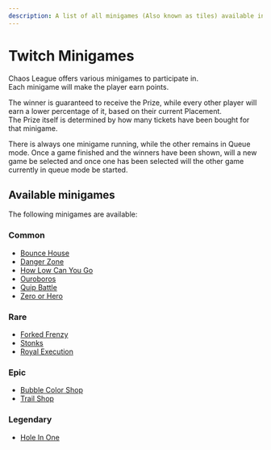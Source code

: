 ```yaml
---
description: A list of all minigames (Also known as tiles) available in Chaos League to play.
---
```


# Twitch Minigames

Chaos League offers various minigames to participate in.  
Each minigame will make the player earn points.

The winner is guaranteed to receive the Prize, while every other player will earn a lower percentage of it, based on their current Placement.  
The Prize itself is determined by how many tickets have been bought for that minigame.

There is always one minigame running, while the other remains in Queue mode. Once a game finished and the winners have been shown, will a new game be selected and once one has been selected will the other game currently in queue mode be started.

## Available minigames

The following minigames are available:

### Common

- [Bounce House](common/bounce-house.md)
- [Danger Zone](common/danger-zone.md)
- [How Low Can You Go](common/how-low-can-you-go.md)
- [Ouroboros](common/ouroboros.md)
- [Quip Battle](common/quip-battle.md)
- [Zero or Hero](common/zero-or-hero.md)

### Rare

- [Forked Frenzy](rare/forked-frenzy.md)
- [Stonks](rare/stonks.md)
- [Royal Execution](rare/royal-execution.md)

### Epic

- [Bubble Color Shop](epic/bubble-color-shop.md)
- [Trail Shop](epic/trail-shop.md)

### Legendary

- [Hole In One](legendary/hole-in-one.md)
